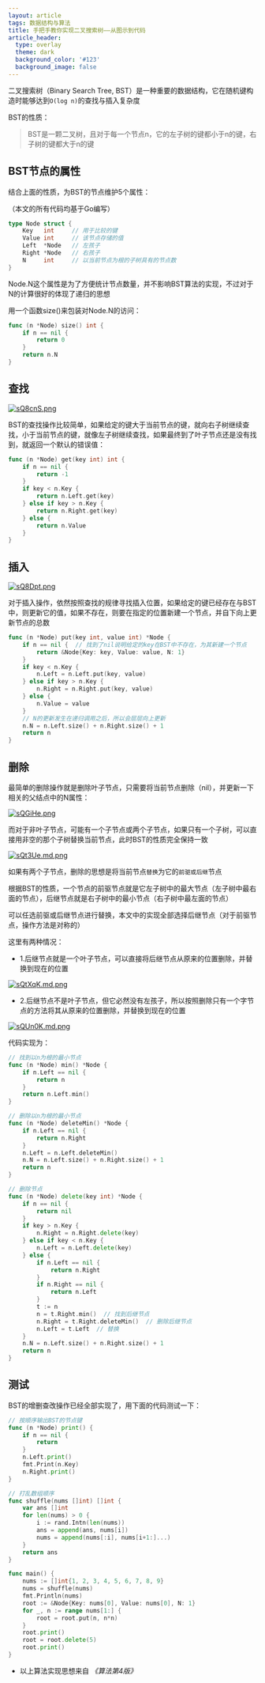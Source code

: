 ```yaml
---
layout: article
tags: 数据结构与算法
title: 手把手教你实现二叉搜索树——从图示到代码
article_header:
  type: overlay
  theme: dark
  background_color: '#123'
  background_image: false
---
```


二叉搜索树（Binary Search Tree, BST）是一种重要的数据结构，它在随机键构造时能够达到`O(log n)`的查找与插入复杂度

BST的性质：
> BST是一颗二叉树，且对于每一个节点n，它的左子树的键都小于n的键，右子树的键都大于n的键

## BST节点的属性

结合上面的性质，为BST的节点维护5个属性：

（本文的所有代码均基于Go编写）

```go
type Node struct {
	Key   int     // 用于比较的键
	Value int     // 该节点存储的值
	Left  *Node   // 左孩子
	Right *Node   // 右孩子
	N     int     // 以当前节点为根的子树具有的节点数
}
```

Node.N这个属性是为了方便统计节点数量，并不影响BST算法的实现，不过对于N的计算很好的体现了递归的思想

用一个函数size()来包装对Node.N的访问：

```go
func (n *Node) size() int {
	if n == nil {
		return 0
	}
	return n.N
}
```

## 查找

[![sQ8cnS.png](https://img-blog.csdnimg.cn/img_convert/e378727e446088546ee8b4eb924594f6.png)](https://imgchr.com/i/sQ8cnS)

BST的查找操作比较简单，如果给定的键大于当前节点的键，就向右子树继续查找，小于当前节点的键，就像左子树继续查找，如果最终到了叶子节点还是没有找到，就返回一个默认的错误值：

```go
func (n *Node) get(key int) int {
	if n == nil {
		return -1
	}
	if key < n.Key {
        return n.Left.get(key)
    } else if key > n.Key {
        return n.Right.get(key)
	} else {
		return n.Value
	}
}
```

## 插入

[![sQ8Dpt.png](https://img-blog.csdnimg.cn/img_convert/7683b0ee8711544f1ee6e826a2599ee4.png)](https://imgchr.com/i/sQ8Dpt)

对于插入操作，依然按照查找的规律寻找插入位置，如果给定的键已经存在与BST中，则更新它的值，如果不存在，则要在指定的位置新建一个节点，并自下向上更新节点的总数

```go
func (n *Node) put(key int, value int) *Node {
	if n == nil {  // 找到了nil说明给定的key在BST中不存在，为其新建一个节点
		return &Node{Key: key, Value: value, N: 1}
	}
	if key < n.Key {
		n.Left = n.Left.put(key, value)
	} else if key > n.Key {
        n.Right = n.Right.put(key, value)
	} else {
		n.Value = value
    }
    // N的更新发生在递归调用之后，所以会层层向上更新
	n.N = n.Left.size() + n.Right.size() + 1
	return n
}
```

## 删除

最简单的删除操作就是删除叶子节点，只需要将当前节点删除（nil），并更新一下相关的父结点中的N属性：

[![sQGiHe.png](https://img-blog.csdnimg.cn/img_convert/03a6418fe82afcfbc1ca39838a4047d4.png)](https://imgchr.com/i/sQGiHe)

而对于非叶子节点，可能有一个子节点或两个子节点，如果只有一个子树，可以直接用非空的那个子树替换当前节点，此时BST的性质完全保持一致

[![sQt3Ue.md.png](https://img-blog.csdnimg.cn/img_convert/095db8060b15bf2fd45b7ca6c68d9d0e.png)](https://imgchr.com/i/sQt3Ue)

如果有两个子节点，删除的思想是将当前节点`替换`为它的`前驱或后继`节点

根据BST的性质，一个节点的前驱节点就是它左子树中的最大节点（左子树中最右面的节点），后继节点就是右子树中的最小节点（右子树中最左面的节点）

可以任选前驱或后继节点进行替换，本文中的实现全部选择后继节点（对于前驱节点，操作方法是对称的）

这里有两种情况：

- 1.后继节点就是一个叶子节点，可以直接将后继节点从原来的位置删除，并替换到现在的位置

[![sQtXqK.md.png](https://img-blog.csdnimg.cn/img_convert/b0e40e1cba464be476c50e0e84236e3e.png)](https://imgchr.com/i/sQtXqK)

- 2.后继节点不是叶子节点，但它必然没有左孩子，所以按照删除只有一个字节点的方法将其从原来的位置删除，并替换到现在的位置

[![sQUn0K.md.png](https://img-blog.csdnimg.cn/img_convert/5812fde3ac2bf0ff4610333fc5624d1a.png)](https://imgchr.com/i/sQUn0K)

代码实现为：

```go
// 找到以n为根的最小节点
func (n *Node) min() *Node {
	if n.Left == nil {
		return n
	}
	return n.Left.min()
}

// 删除以n为根的最小节点
func (n *Node) deleteMin() *Node {
	if n.Left == nil {
		return n.Right
	}
	n.Left = n.Left.deleteMin()
	n.N = n.Left.size() + n.Right.size() + 1
	return n
}

// 删除节点
func (n *Node) delete(key int) *Node {
	if n == nil {
		return nil
	}
	if key > n.Key {
		n.Right = n.Right.delete(key)
	} else if key < n.Key {
		n.Left = n.Left.delete(key)
	} else {
		if n.Left == nil {
			return n.Right
		}
		if n.Right == nil {
			return n.Left
		}
		t := n
		n = t.Right.min()  // 找到后继节点
		n.Right = t.Right.deleteMin()  // 删除后继节点
		n.Left = t.Left  // 替换
	}
	n.N = n.Left.size() + n.Right.size() + 1
	return n
}
```

## 测试

BST的增删查改操作已经全部实现了，用下面的代码测试一下：

```go
// 按顺序输出BST的节点键
func (n *Node) print() {
	if n == nil {
		return
	}
	n.Left.print()
	fmt.Print(n.Key)
	n.Right.print()
}

// 打乱数组顺序
func shuffle(nums []int) []int {
	var ans []int
	for len(nums) > 0 {
		i := rand.Intn(len(nums))
		ans = append(ans, nums[i])
		nums = append(nums[:i], nums[i+1:]...)
	}
	return ans
}

func main() {
	nums := []int{1, 2, 3, 4, 5, 6, 7, 8, 9}
	nums = shuffle(nums)
	fmt.Println(nums)
	root := &Node{Key: nums[0], Value: nums[0], N: 1}
	for _, n := range nums[1:] {
		root = root.put(n, n*n)
    }
    root.print()
	root = root.delete(5)
	root.print()
}
```

- 以上算法实现思想来自 *《算法第4版》*
